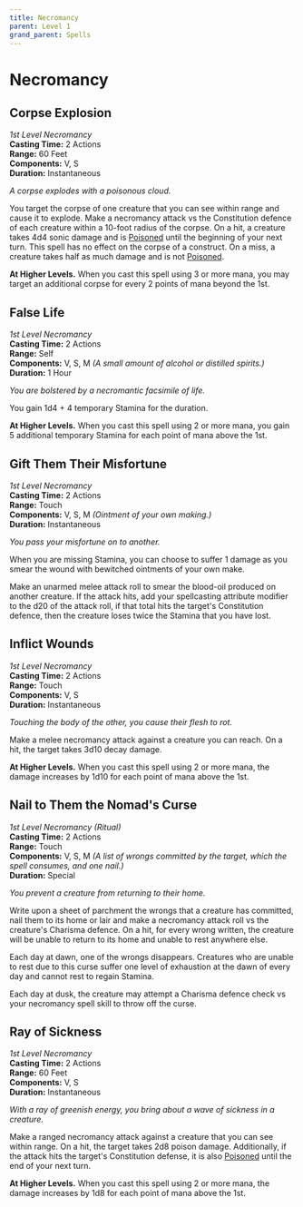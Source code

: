 ```yaml
---
title: Necromancy
parent: Level 1
grand_parent: Spells
---
```


# Necromancy

## Corpse Explosion
*1st Level Necromancy*<br>
**Casting Time:** 2 Actions<br>
**Range:** 60 Feet<br>
**Components:** V, S<br>
**Duration:** Instantaneous

*A corpse explodes with a poisonous cloud.*

You target the corpse of one creature that you can see within range and cause it to explode. Make a necromancy attack vs the Constitution defence of each creature within a 10-foot radius of the corpse. On a hit, a creature takes 4d4 sonic damage and is [Poisoned](https://stormchaserroleplaying.com/stormchaserRPG/Conditions/Poisoned/) until the beginning of your next turn. This spell has no effect on the corpse of a construct. On a miss, a creature takes half as much damage and is not [Poisoned](https://stormchaserroleplaying.com/stormchaserRPG/Conditions/Poisoned/).

**At Higher Levels.** When you cast this spell using 3 or more mana, you may target an additional corpse for every 2 points of mana beyond the 1st.

## False Life
*1st Level Necromancy*<br>
**Casting Time:** 2 Actions<br>
**Range:** Self<br>
**Components:** V, S, M *(A small amount of alcohol or distilled spirits.)*<br>
**Duration:** 1 Hour

*You are bolstered by a necromantic facsimile of life.*

You gain 1d4 + 4 temporary Stamina for the duration.

**At Higher Levels.** When you cast this spell using 2 or more mana, you gain 5 additional temporary Stamina for each point of mana above the 1st.

## Gift Them Their Misfortune
*1st Level Necromancy*<br>
**Casting Time:** 2 Actions<br>
**Range:** Touch<br>
**Components:** V, S, M *(Ointment of your own making.)*<br>
**Duration:** Instantaneous

*You pass your misfortune on to another.*

When you are missing Stamina, you can choose to suffer 1 damage as you smear the wound with bewitched ointments of your own make.

Make an unarmed melee attack roll to smear the blood-oil produced on another creature. If the attack hits, add your spellcasting attribute modifier to the d20 of the attack roll, if that total hits the target's Constitution defence, then the creature loses twice the Stamina that you have lost.

## Inflict Wounds
*1st Level Necromancy*<br>
**Casting Time:** 2 Actions<br>
**Range:** Touch<br>
**Components:** V, S<br>
**Duration:** Instantaneous

*Touching the body of the other, you cause their flesh to rot.*

Make a melee necromancy attack against a creature you can reach. On a hit, the target takes 3d10 decay damage.

**At Higher Levels.** When you cast this spell using 2 or more mana, the damage increases by 1d10 for each point of mana above the 1st.

## Nail to Them the Nomad's Curse
*1st Level Necromancy (Ritual)*<br>
**Casting Time:** 2 Actions<br>
**Range:** Touch<br>
**Components:** V, S, M *(A list of wrongs committed by the target, which the spell consumes, and one nail.)*<br>
**Duration:** Special

*You prevent a creature from returning to their home.*

Write upon a sheet of parchment the wrongs that a creature has committed, nail them to its home or lair and make a necromancy attack roll vs the creature's Charisma defence. On a hit, for every wrong written, the creature will be unable to return to its home and unable to rest anywhere else.

Each day at dawn, one of the wrongs disappears. Creatures who are unable to rest due to this curse suffer one level of exhaustion at the dawn of every day and cannot rest to regain Stamina.

Each day at dusk, the creature may attempt a Charisma defence check vs your necromancy spell skill to throw off the curse.

## Ray of Sickness
*1st Level Necromancy*<br>
**Casting Time:** 2 Actions<br>
**Range:** 60 Feet<br>
**Components:** V, S<br>
**Duration:** Instantaneous

*With a ray of greenish energy, you bring about a wave of sickness in a creature.*

Make a ranged necromancy attack against a creature that you can see within range. On a hit, the target takes 2d8 poison damage. Additionally, if the attack hits the target's Constitution defense, it is also [Poisoned](https://stormchaserroleplaying.com/stormchaserRPG/Conditions/Poisoned/) until the end of your next turn.

**At Higher Levels.** When you cast this spell using 2 or more mana, the damage increases by 1d8 for each point of mana above the 1st.
